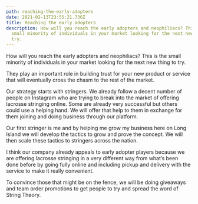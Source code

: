 ```yaml
---
path: reaching-the-early-adopters
date: 2021-02-13T23:55:21.736Z
title: Reaching the early adopters
description: How will you reach the early adopters and neophiliacs? This is the
  small minority of individuals in your market looking for the next new thing to
  try.
---
```

How will you reach the early adopters and neophiliacs? This is the small minority of individuals in your market looking for the next new thing to try. 

They play an important role in building trust for your new product or service that will eventually cross the chasm to the rest of the market.

Our strategy starts with stringers. We already follow a decent number of people on Instagram who are trying to break into the market of offering lacrosse stringing online. Some are already very successful but others could use a helping hand. We will offer that help to them in exchange for them joining and doing business through our platform. 

Our first stringer is me and by helping me grow my business here on Long Island we will develop the tactics to grow and prove the concept. We will then scale these tactics to stringers across the nation.

I think our company already appeals to early adopter players because we are offering lacrosse stringing in a very different way from what’s been done before by going fully online and including pickup and delivery with the service to make it really convenient. 

To convince those that might be on the fence, we will be doing giveaways and team order promotions to get people to try and spread the word of String Theory.